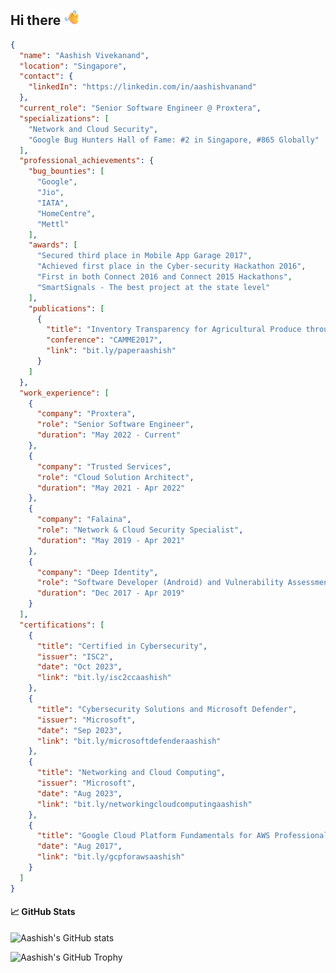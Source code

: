 ## Hi there <img src="https://raw.githubusercontent.com/aashishvanand/aashishvanand/main/Waving%20Hand.png" alt="Waving Hand" width="25" height="25" />


```json
{
  "name": "Aashish Vivekanand",
  "location": "Singapore",
  "contact": {
    "linkedIn": "https://linkedin.com/in/aashishvanand"
  },
  "current_role": "Senior Software Engineer @ Proxtera",
  "specializations": [
    "Network and Cloud Security",
    "Google Bug Hunters Hall of Fame: #2 in Singapore, #865 Globally"
  ],
  "professional_achievements": {
    "bug_bounties": [
      "Google",
      "Jio",
      "IATA",
      "HomeCentre",
      "Mettl"
    ],
    "awards": [
      "Secured third place in Mobile App Garage 2017",
      "Achieved first place in the Cyber-security Hackathon 2016",
      "First in both Connect 2016 and Connect 2015 Hackathons",
      "SmartSignals - The best project at the state level"
    ],
    "publications": [
      {
        "title": "Inventory Transparency for Agricultural Produce through IoT",
        "conference": "CAMME2017",
        "link": "bit.ly/paperaashish"
      }
    ]
  },
  "work_experience": [
    {
      "company": "Proxtera",
      "role": "Senior Software Engineer",
      "duration": "May 2022 - Current"
    },
    {
      "company": "Trusted Services",
      "role": "Cloud Solution Architect",
      "duration": "May 2021 - Apr 2022"
    },
    {
      "company": "Falaina",
      "role": "Network & Cloud Security Specialist",
      "duration": "May 2019 - Apr 2021"
    },
    {
      "company": "Deep Identity",
      "role": "Software Developer (Android) and Vulnerability Assessment and Penetration Tester",
      "duration": "Dec 2017 - Apr 2019"
    }
  ],
  "certifications": [
    {
      "title": "Certified in Cybersecurity",
      "issuer": "ISC2",
      "date": "Oct 2023",
      "link": "bit.ly/isc2ccaashish"
    },
    {
      "title": "Cybersecurity Solutions and Microsoft Defender",
      "issuer": "Microsoft",
      "date": "Sep 2023",
      "link": "bit.ly/microsoftdefenderaashish"
    },
    {
      "title": "Networking and Cloud Computing",
      "issuer": "Microsoft",
      "date": "Aug 2023",
      "link": "bit.ly/networkingcloudcomputingaashish"
    },
    {
      "title": "Google Cloud Platform Fundamentals for AWS Professionals",
      "date": "Aug 2017",
      "link": "bit.ly/gcpforawsaashish"
    }
  ]
}

```

#### 📈 GitHub Stats
![Aashish's GitHub stats](https://github-readme-stats.vercel.app/api?username=aashishvanand&show_icons=true&theme=transparent&rank_icon=percentile&icon_color=fff&text_color=9f9f9f&title_color=fff)

![Aashish's GitHub Trophy](https://github-profile-trophy.vercel.app/?username=aashishvanand)

<!--
**aashishvanand/aashishvanand** is a ✨ _special_ ✨ repository because its `README.md` (this file) appears on your GitHub profile.

Here are some ideas to get you started:

- 🔭 I’m currently working on ...
- 🌱 I’m currently learning ...
- 👯 I’m looking to collaborate on ...
- 🤔 I’m looking for help with ...
- 💬 Ask me about ...
- 📫 How to reach me: ...
- 😄 Pronouns: ...
- ⚡ Fun fact: ...
-->
